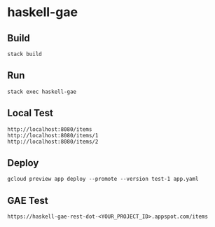 # haskell-gae

## Build
```
stack build
```

## Run
```
stack exec haskell-gae
```

## Local Test
```
http://localhost:8080/items
http://localhost:8080/items/1
http://localhost:8080/items/2
```

## Deploy
```
gcloud preview app deploy --promote --version test-1 app.yaml
```

## GAE Test
```
https://haskell-gae-rest-dot-<YOUR_PROJECT_ID>.appspot.com/items
```
